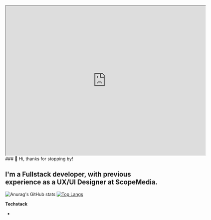 <iframe src="https://drive.google.com/file/d/1_XUh6J7Q572lGNkPQ2WlSNXLv9huBEKz/preview" width="640" height="480" allow="autoplay"></iframe>
### 🤗 Hi, thanks for stopping by!

I'm a Fullstack developer, with previous experience as a UX/UI Designer at ScopeMedia. 
- 

![Anurag's GitHub stats](https://github-readme-stats.vercel.app/api?username=takuyadev&show_icons=true&hide_title=true&hide_border=true&bg_color=113A5D&icon_color=FF7A8A&title_color=FF7A8A&text_color=F9F9F9)
[![Top Langs](https://github-readme-stats.vercel.app/api/top-langs/?username=takuyadev&layout=compact&hide_title=true&hide_border=true&bg_color=113A5D&icon_color=FF7A8A&title_color=FF7A8A&text_color=F9F9F9)](https://github.com/takuyadev/github-readme-stats)


**Techstack**

- 






